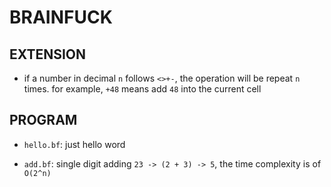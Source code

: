 # BRAINFUCK

## EXTENSION

- if a number in decimal `n` follows `<>+-`, the operation will be repeat `n` times. for example, `+48` means add `48` into the current cell

## PROGRAM 

- `hello.bf`: just hello word

- `add.bf`: single digit adding `23 -> (2 + 3) -> 5`, the time complexity is of `O(2^n)`
